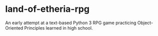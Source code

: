 # land-of-etheria-rpg
An early attempt at a text-based Python 3 RPG game practicing Object-Oriented Principles learned in high school.
